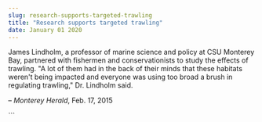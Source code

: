 ```yaml
---
slug: research-supports-targeted-trawling
title: "Research supports targeted trawling"
date: January 01 2020
---
```


 
<p>
  James Lindholm, a professor of marine science and policy at CSU Monterey Bay,
  partnered with fishermen and conservationists to study the effects of
  trawling. "A lot of them had in the back of their minds that these habitats
  weren't being impacted and everyone was using too broad a brush in regulating
  trawling," Dr. Lindholm said.
</p>
<p>– <em>Monterey Herald</em>, Feb. 17, 2015</p>
```
